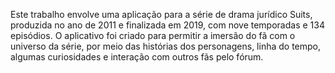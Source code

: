  Este trabalho envolve uma aplicação para a série de drama jurídico Suits, produzida no ano de 2011 e finalizada em 2019, com nove temporadas e 134 episódios.
 O aplicativo foi criado para permitir a imersão do fã com o universo da série, por meio das histórias dos personagens, linha do tempo, algumas curiosidades e interação com outros fãs pelo fórum. 
